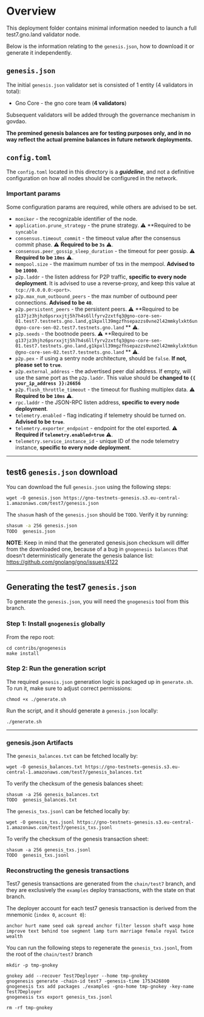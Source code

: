 # Overview

This deployment folder contains minimal information needed to launch a full test7.gno.land validator node.

Below is the information relating to the `genesis.json`, how to download it or generate it independently.

## `genesis.json`

The initial `genesis.json` validator set is consisted of 1 entity (4 validators in total):

- Gno Core - the gno core team (**4 validators**)

Subsequent validators will be added through the governance mechanism in govdao.

**The premined genesis balances are for testing purposes only, and in no way reflect the actual premine balances
in future network deployments.**

## `config.toml`

The `config.toml` located in this directory is a **_guideline_**, and not a definitive configuration on how
all nodes should be configured in the network.

### Important params

Some configuration params are required, while others are advised to be set.

- `moniker` - the recognizable identifier of the node.
- `application.prune_strategy` - the prune strategy. ⚠️ **Required to be `syncable`
- `consensus.timeout_commit` - the timeout value after the consensus commit phase. ⚠️ **Required to be `3s`** ⚠️.
- `consensus.peer_gossip_sleep_duration` - the timeout for peer gossip. ⚠️ **Required to be `10ms`** ⚠️.
- `mempool.size` - the maximum number of txs in the mempool. **Advised to be `10000`**.
- `p2p.laddr` - the listen address for P2P traffic, **specific to every node deployment**. It is advised to use a
  reverse-proxy, and keep this value at `tcp://0.0.0.0:<port>`.
- `p2p.max_num_outbound_peers` - the max number of outbound peer connections. **Advised to be `40`**.
- `p2p.persistent_peers` - the persistent peers. ⚠️ **Required to be
  `g137jz3hjhz6psrxxjtj5h7h4s6llfyrv2zxtfq3@gno-core-sen-01.test7.testnets.gno.land,g1kpxll39mgzfhsepazzs0vne2l42mmkylxkt6un@gno-core-sen-02.test7.testnets.gno.land`
  ** ⚠️.
- `p2p.seeds` - the bootnode peers. ⚠️ **Required to be
  `g137jz3hjhz6psrxxjtj5h7h4s6llfyrv2zxtfq3@gno-core-sen-01.test7.testnets.gno.land,g1kpxll39mgzfhsepazzs0vne2l42mmkylxkt6un@gno-core-sen-02.test7.testnets.gno.land`
  ** ⚠️.
- `p2p.pex` - if using a sentry node architecture, should be `false`. **If not, please set to `true`**.
- `p2p.external_address` - the advertised peer dial address. If empty, will use the same port as the `p2p.laddr`. This
  value should be **changed to `{{ your_ip_address }}:26656`**
- `p2p.flush_throttle_timeout` - the timeout for flushing multiplex data. ⚠️ **Required to be `10ms`** ⚠️.
- `rpc.laddr` - the JSON-RPC listen address, **specific to every node deployment**.
- `telemetry.enabled` - flag indicating if telemetry should be turned on. **Advised to be `true`**.
- `telemetry.exporter_endpoint` - endpoint for the otel exported. ⚠️ **Required if `telemetry.enabled=true`** ⚠️.
- `telemetry.service_instance_id` - unique ID of the node telemetry instance, **specific to every node deployment**.

---

## test6 `genesis.json` download

You can download the full `genesis.json` using the following steps:

```shell
wget -O genesis.json https://gno-testnets-genesis.s3.eu-central-1.amazonaws.com/test7/genesis.json
```

The `shasum` hash of the `genesis.json` should be `TODO`.
Verify it by running:

```sh
shasum -a 256 genesis.json
TODO  genesis.json
```

**NOTE**: Keep in mind that the generated genesis.json checksum will differ from the downloaded one,
because of a bug in `gnogenesis balances` that doesn't deterministically generate the genesis balance list:
https://github.com/gnolang/gno/issues/4122

---

## Generating the test7 `genesis.json`

To generate the `genesis.json`, you will need the `gnogenesis` tool from this branch.

### Step 1: Install `gnogenesis` globally

From the repo root:

```shell
cd contribs/gnogenesis
make install
```

### Step 2: Run the generation script

The required `genesis.json` generation logic is packaged up in `generate.sh`.
To run it, make sure to adjust correct permissions:

```shell
chmod +x ./generate.sh
```

Run the script, and it should generate a `genesis.json` locally:

```shell
./generate.sh
```

---

### genesis.json Artifacts

The `genesis_balances.txt` can be fetched locally by:

```shell
wget -O genesis_balances.txt https://gno-testnets-genesis.s3.eu-central-1.amazonaws.com/test7/genesis_balances.txt
```

To verify the checksum of the genesis balances sheet:

```shell
shasum -a 256 genesis_balances.txt
TODO  genesis_balances.txt
```

The `genesis_txs.jsonl` can be fetched locally by:

```shell
wget -O genesis_txs.jsonl https://gno-testnets-genesis.s3.eu-central-1.amazonaws.com/test7/genesis_txs.jsonl
```

To verify the checksum of the genesis transaction sheet:

```shell
shasum -a 256 genesis_txs.jsonl
TODO  genesis_txs.jsonl
```

### Reconstructing the genesis transactions

Test7 genesis transactions are generated from the `chain/test7` branch, and they are exclusively the `examples` deploy
transactions, with the state on that branch.

The deployer account for each test7 genesis transaction is derived from the mnemonic (`index 0`, `account 0`):

```shell
anchor hurt name seed oak spread anchor filter lesson shaft wasp home improve text behind toe segment lamp turn marriage female royal twice wealth
```

You can run the following steps to regenerate the `genesis_txs.jsonl`, from the root of the `chain/test7` branch

```shell
mkdir -p tmp-gnokey

gnokey add --recover Test7Deployer --home tmp-gnokey
gnogenesis generate -chain-id test7 -genesis-time 1753426800
gnogenesis txs add packages ./examples -gno-home tmp-gnokey -key-name Test7Deployer
gnogenesis txs export genesis_txs.jsonl

rm -rf tmp-gnokey
```
